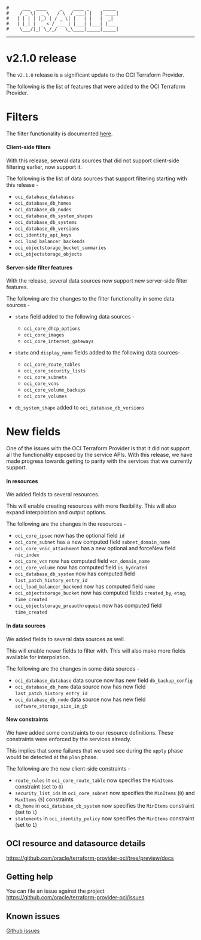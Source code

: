     #     ___  ____     _    ____ _     _____
    #    / _ \|  _ \   / \  / ___| |   | ____|
    #   | | | | |_) | / _ \| |   | |   |  _|
    #   | |_| |  _ < / ___ | |___| |___| |___
    #    \___/|_| \_/_/   \_\____|_____|_____|
***
# v2.1.0 release
The `v2.1.0` release is a significant update to the OCI Terraform Provider.

The following is the list of features that were added to the OCI Terraform Provider.

# Filters
The filter functionality is documented [here](https://github.com/oracle/terraform-provider-oci/blob/master/docs/Filters.md).

#### Client-side filters
With this release, several data sources that did not support client-side filtering earlier, now support it.

The following is the list of data sources that support filtering starting with this release -

- `oci_database_databases`
- `oci_database_db_homes`
- `oci_database_db_nodes`
- `oci_database_db_system_shapes`
- `oci_database_db_systems`
- `oci_database_db_versions`
- `oci_identity_api_keys`
- `oci_load_balancer_backends`
- `oci_objectstorage_bucket_summaries`
- `oci_objectstorage_objects`

#### Server-side filter features
With the release, several data sources now support new server-side filter features.

The following are the changes to the filter functionality in some data sources -

- `state` field added to the following data sources -
  * `oci_core_dhcp_options`
  * `oci_core_images`
  * `oci_core_internet_gateways`
  
- `state` and `display_name` fields added to the following data sources-
  * `oci_core_route_tables`
  * `oci_core_security_lists`
  * `oci_core_subnets`
  * `oci_core_vcns`
  * `oci_core_volume_backups`
  * `oci_core_volumes`

- `db_system_shape` added to `oci_database_db_versions`

# New fields
One of the issues with the OCI Terraform Provider is that it did not support all the functionality exposed by the service APIs.
With this release, we have made progress towards getting to parity with the services that we currently support.

#### In resources
We added fields to several resources.

This will enable creating resources with more flexibility. This will also expand interpolation and output options.

The following are the changes in the resources -
- `oci_core_ipsec` now has the optional field `id`
- `oci_core_subnet` has a new computed field `subnet_domain_name`
- `oci_core_vnic_attachment` has a new optional and forceNew field `nic_index`
- `oci_core_vcn` now has computed field `vcn_domain_name`
- `oci_core_volume` now has computed field `is_hydrated`
- `oci_database_db_system` now has computed field `last_patch_history_entry_id`
- `oci_load_balancer_backend` now has computed field `name`
- `oci_objectstorage_bucket` now has computed fields `created_by`, `etag`, `time_created`
- `oci_objectstorage_preauthrequest` now has computed field `time_created`

#### In data sources
We added fields to several data sources as well.

This will enable newer fields to filter with. This will also make more fields available for interpolation.  

The following are the changes in some data sources -
- `oci_database_database` data source now has new field `db_backup_config`
- `oci_database_db_home` data source now has new field `last_patch_history_entry_id`
- `oci_database_db_node` data source now has new field `software_storage_size_in_gb`

#### New constraints
We have added some constraints to our resource definitions. These constraints were enforced by the services already.

This implies that some failures that we used see during the `apply` phase would be detected at the `plan` phase.

The following are the new client-side constraints -
- `route_rules` in `oci_core_route_table` now specifies the `MinItems` constraint (set to `0`)
- `security_list_ids` in `oci_core_subnet` now specifies the `MinItems` (`0`) and `MaxItems` (`5`) constraints
- `db_home` in `oci_database_db_system` now specifies the `MinItems` constraint (set to `1`)
- `statements` in `oci_identity_policy` now specifies the `MinItems` constraint (set to `1`)

## OCI resource and datasource details
[comment]: <> (TODO: Fix docs link before release)
https://github.com/oracle/terraform-provider-oci/tree/preview/docs

## Getting help
You can file an issue against the project
https://github.com/oracle/terraform-provider-oci/issues

## Known issues
[Github issues](https://github.com/oracle/terraform-provider-oci/issues)







